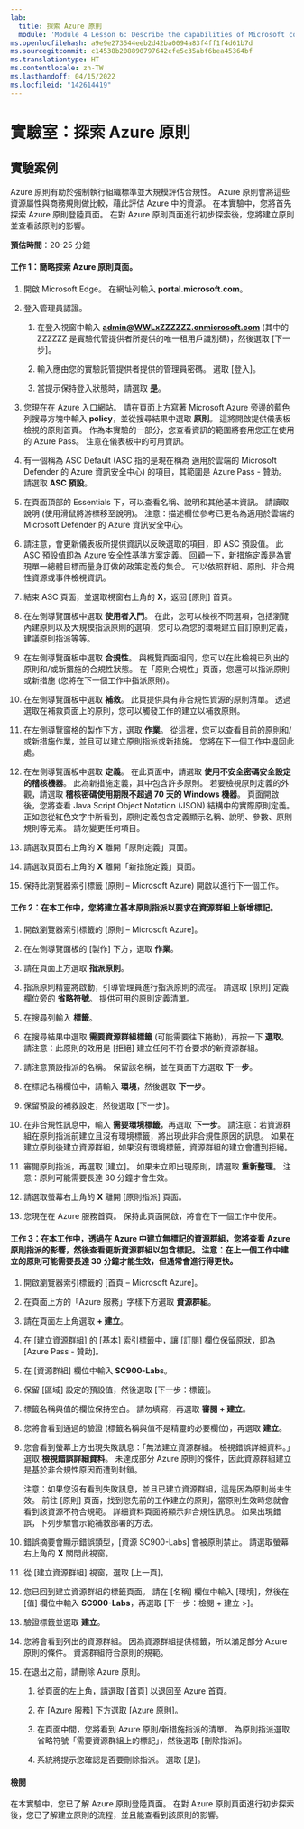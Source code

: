 ```yaml
---
lab:
  title: 探索 Azure 原則
  module: 'Module 4 Lesson 6: Describe the capabilities of Microsoft compliance solutions: Describe Azure Policy'
ms.openlocfilehash: a9e9e273544eeb2d42ba0094a83f4ff1f4d61b7d
ms.sourcegitcommit: c14538b208890797642cfe5c35abf6bea45364bf
ms.translationtype: HT
ms.contentlocale: zh-TW
ms.lasthandoff: 04/15/2022
ms.locfileid: "142614419"
---
```

# <a name="lab-explore-azure-policy"></a>實驗室：探索 Azure 原則

## <a name="lab-scenario"></a>實驗案例
Azure 原則有助於強制執行組織標準並大規模評估合規性。 Azure 原則會將這些資源屬性與商務規則做比較，藉此評估 Azure 中的資源。 在本實驗中，您將首先探索 Azure 原則登陸頁面。 在對 Azure 原則頁面進行初步探索後，您將建立原則並查看該原則的影響。


**預估時間**：20-25 分鐘

#### <a name="task-1-briefly-explore-the-azure-policy-page"></a>工作 1：簡略探索 Azure 原則頁面。

1. 開啟 Microsoft Edge。 在網址列輸入 **portal.microsoft.com**。

1. 登入管理員認證。
    1. 在登入視窗中輸入 **admin@WWLxZZZZZZ.onmicrosoft.com** (其中的 ZZZZZZ 是實驗代管提供者所提供的唯一租用戶識別碼)，然後選取 [下一步]。
    
    1. 輸入應由您的實驗託管提供者提供的管理員密碼。 選取 [登入]。
    1. 當提示保持登入狀態時，請選取 **是**。

1. 您現在在 Azure 入口網站。  請在頁面上方寫著 Microsoft Azure 旁邊的藍色列搜尋方塊中輸入 **policy**，並從搜尋結果中選取 **原則**。 這將開啟提供儀表板檢視的原則首頁。  作為本實驗的一部分，您查看資訊的範圍將套用您正在使用的 Azure Pass。   注意在儀表板中的可用資訊。

1. 有一個稱為 ASC Default (ASC 指的是現在稱為 適用於雲端的 Microsoft Defender 的 Azure 資訊安全中心) 的項目，其範圍是 Azure Pass - 贊助。   請選取 **ASC 預設**。

1. 在頁面頂部的 Essentials 下，可以查看名稱、說明和其他基本資訊。  請讀取說明 (使用滑鼠將游標移至說明)。 注意：描述欄位參考已更名為適用於雲端的 Microsoft Defender 的 Azure 資訊安全中心。

1. 請注意，會更新儀表板所提供資訊以反映選取的項目，即 ASC 預設值。 此 ASC 預設值即為 Azure 安全性基準方案定義。  回顧一下，新措施定義是為實現單一總體目標而量身訂做的政策定義的集合。 可以依照群組、原則、非合規性資源或事件檢視資訊。

1. 結束 ASC 頁面，並選取視窗右上角的 **X**，返回 [原則] 首頁。

1. 在左側導覽面板中選取 **使用者入門**。  在此，您可以檢視不同選項，包括瀏覽內建原則以及大規模指派原則的選項，您可以為您的環境建立自訂原則定義，建議原則指派等等。

1. 在左側導覽面板中選取 **合規性**。  與概覽頁面相同，您可以在此檢視已列出的原則和/或新措施的合規性狀態。  在「原則合規性」頁面，您還可以指派原則或新措施 (您將在下一個工作中指派原則)。

1. 在左側導覽面板中選取 **補救**。  此頁提供具有非合規性資源的原則清單。  透過選取在補救頁面上的原則，您可以觸發工作的建立以補救原則。  

1. 在左側導覽窗格的製作下方，選取 **作業**。  從這裡，您可以查看目前的原則和/或新措施作業，並且可以建立原則指派或新措施。  您將在下一個工作中退回此處。  

1. 在左側導覽面板中選取 **定義**。  在此頁面中，請選取 **使用不安全密碼安全設定的稽核機器**。  此為新措施定義，其中包含許多原則。  若要檢視原則定義的外觀，請選取 **稽核密碼使用期限不超過 70 天的 Windows 機器**。  頁面開啟後，您將查看 Java Script Object Notation (JSON) 結構中的實際原則定義。   正如您從紅色文字中所看到，原則定義包含定義顯示名稱、說明、參數、原則規則等元素。 請勿變更任何項目。  

1. 請選取頁面右上角的 **X** 離開「原則定義」頁面。

1. 請選取頁面右上角的 **X** 離開「新措施定義」頁面。

1. 保持此瀏覽器索引標籤 (原則 – Microsoft Azure) 開啟以進行下一個工作。

#### <a name="task-2--in-this-task-you-will-create-a-basic-policy-assignment-to-require-a-tag-on-resource-groups"></a>工作 2：在本工作中，您將建立基本原則指派以要求在資源群組上新增標記。

1. 開啟瀏覽器索引標籤的 [原則 – Microsoft Azure]。

1. 在左側導覽面板的 [製作] 下方，選取 **作業**。

1. 請在頁面上方選取 **指派原則**。

1. 指派原則精靈將啟動，引導管理員進行指派原則的流程。  請選取 [原則] 定義欄位旁的 **省略符號**。  提供可用的原則定義清單。  

1. 在搜尋列輸入 **標籤**。

1. 在搜尋結果中選取 **需要資源群組標籤** (可能需要往下捲動)，再按一下 **選取**。  請注意：此原則的效用是 [拒絕] 建立任何不符合要求的新資源群組。  

1. 請注意預設指派的名稱。  保留該名稱，並在頁面下方選取 **下一步**。

1. 在標記名稱欄位中，請輸入 **環境**，然後選取 **下一步**。 

1. 保留預設的補救設定，然後選取 [下一步]。 

1. 在非合規性訊息中，輸入 **需要環境標籤**，再選取 **下一步**。 請注意：若資源群組在原則指派前建立且沒有環境標籤，將出現此非合規性原因的訊息。  如果在建立原則後建立資源群組，如果沒有環境標籤，資源群組的建立會遭到拒絕。

1. 審閱原則指派，再選取 [建立]。  如果未立即出現原則，請選取 **重新整理**。 注意：原則可能需要長達 30 分鐘才會生效。

1. 請選取螢幕右上角的 **X** 離開 [原則指派] 頁面。

1. 您現在在 Azure 服務首頁。  保持此頁面開啟，將會在下一個工作中使用。

#### <a name="task-3--in-this-task-you-will-see-the-impact-of-the-azure-policy-assignment-by-creating-a-resource-group-in-azure-that-does-not-have-a-tag-then-you-will-see-update-the-resource-group-to-include-a-tag--note-it-may-take-up-to-30-minutes-for-the-policy-created-in-the-previous-task-to-take-effect-but-it-usually-happens-faster"></a>工作 3：在本工作中，透過在 Azure 中建立無標記的資源群組，您將查看 Azure 原則指派的影響，然後查看更新資源群組以包含標記。  注意：在上一個工作中建立的原則可能需要長達 30 分鐘才能生效，但通常會進行得更快。

1. 開啟瀏覽器索引標籤的 [首頁 – Microsoft Azure]。

1. 在頁面上方的「Azure 服務」字樣下方選取 **資源群組**。

1. 請在頁面左上角選取 **+ 建立**。

1. 在 [建立資源群組] 的 [基本] 索引標籤中，讓 [訂閱] 欄位保留原狀，即為 [Azure Pass - 贊助]。

1. 在 [資源群組] 欄位中輸入 **SC900-Labs**。

1. 保留 [區域] 設定的預設值，然後選取 [下一步：標籤]。

1. 標籤名稱與值的欄位保持空白。  請勿填寫，再選取 **審閱 + 建立**。

1. 您將會看到通過的驗證 (標籤名稱與值不是精靈的必要欄位)，再選取 **建立**。

1. 您會看到螢幕上方出現失敗訊息：「無法建立資源群組。 檢視錯誤詳細資料。」  選取 **檢視錯誤詳細資料**。 未達成部分 Azure 原則的條件，因此資源群組建立是基於非合規性原因而遭到封鎖。 

    注意：如果您沒有看到失敗訊息，並且已建立資源群組，這是因為原則尚未生效。  前往 [原則] 頁面，找到您先前的工作建立的原則，當原則生效時您就會看到該資源不符合規範。  詳細資料頁面將顯示非合規性訊息。 如果出現錯誤，下列步驟會示範補救部署的方法。

1. 錯誤摘要會顯示錯誤類型，[資源 SC900-Labs] 會被原則禁止。  請選取螢幕右上角的 **X** 關閉此視窗。

1. 從 [建立資源群組] 視窗，選取 [上一頁]。

1. 您已回到建立資源群組的標籤頁面。  請在 [名稱] 欄位中輸入 [環境]，然後在 [值] 欄位中輸入 **SC900-Labs**，再選取 [下一步：檢閱 + 建立 >]。

1. 驗證標籤並選取 **建立**。

1. 您將會看到列出的資源群組。  因為資源群組提供標籤，所以滿足部分 Azure 原則的條件。  資源群組符合原則的規範。

1. 在退出之前，請刪除 Azure 原則。
    1. 從頁面的左上角，請選取 [首頁] 以退回至 Azure 首頁。
    
    1. 在 [Azure 服務] 下方選取 [Azure 原則]。
    1. 在頁面中間，您將看到 Azure 原則/新措施指派的清單。  為原則指派選取省略符號「需要資源群組上的標記」，然後選取 [刪除指派]。
    1. 系統將提示您確認是否要刪除指派。  選取 [是]。


#### <a name="review"></a>檢閱

在本實驗中，您已了解 Azure 原則登陸頁面。 在對 Azure 原則頁面進行初步探索後，您已了解建立原則的流程，並且能查看到該原則的影響。
